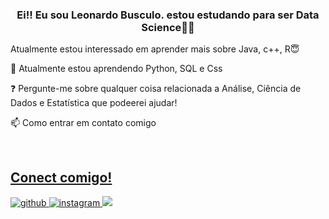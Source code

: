 ###  <div align = "center"> Ei!! Eu sou Leonardo Busculo. estou estudando para ser Data Science🧑‍💻

Atualmente estou interessado em aprender mais sobre Java, c++, R😇

🌱 Atualmente estou aprendendo Python, SQL e Css 

❓ Pergunte-me sobre qualquer coisa relacionada a Análise, Ciência de Dados e Estatística que podeerei ajudar!

📫 Como entrar em contato comigo <a href="https://mail.google.com/mail/u/0/#inbox?compose=GTvVlcSGKnSmVqvkSSKxCbfDcbplLQkVzHgXZfBMdhtKZQmWtwVcflhcxTSbqXkBgkKPCLsPcZsNq" target="_blank">


<br/>  
  
  ## Conect comigo!  
<a href="https://github.com/LeonardoBusculo" target="_blank">
<img src=https://img.shields.io/badge/github-%2324292e.svg?&style=for-the-badge&logo=github&logoColor=white alt=github style="margin-bottom: 5px;" />
</a>
<a href="https://www.instagram.com/leo.busculo/" target="_blank">
<img src=https://img.shields.io/badge/instagram-%23000000.svg?&style=for-the-badge&logo=instagram&logoColor=white alt=instagram style="margin-bottom: 5px;" />
</a>  
<a href ="https://www.linkedin.com/in/leonardo-busculo-rodrigues/" target="_blank">
<img src= https://<i class="fa-brands fa-linkedin"></i>

<br/>  

<br/>  
 
 </body>
</html>

